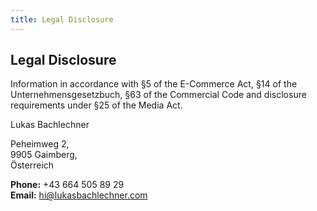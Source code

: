 ```yaml
---
title: Legal Disclosure
---
```

<section class="section">

# Legal Disclosure

Information in accordance with §5 of the E-Commerce Act, §14 of the Unternehmensgesetzbuch, §63 of the Commercial Code and disclosure requirements under §25 of the Media Act.

Lukas Bachlechner

Peheimweg 2,  
9905 Gaimberg,  
Österreich

**Phone:** +43 664 505 89 29  
**Email:** [hi@lukasbachlechner.com](mailto:hi@lukasbachlechner.com)

</section>
